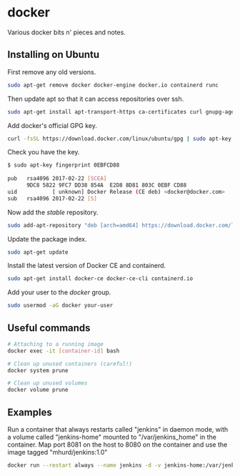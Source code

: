 # docker
Various docker bits n' pieces and notes.

## Installing on Ubuntu
First remove any old versions.
```bash
sudo apt-get remove docker docker-engine docker.io containerd runc
```
Then update apt so that it can access repositories over ssh.
```bash
sudo apt-get install apt-transport-https ca-certificates curl gnupg-agent software-properties-common
```
Add docker's official GPG key.
```bash
curl -fsSL https://download.docker.com/linux/ubuntu/gpg | sudo apt-key add -
```
Check you have the key.
```bash
$ sudo apt-key fingerprint 0EBFCD88
    
pub   rsa4096 2017-02-22 [SCEA]
      9DC8 5822 9FC7 DD38 854A  E2D8 8D81 803C 0EBF CD88
uid           [ unknown] Docker Release (CE deb) <docker@docker.com>
sub   rsa4096 2017-02-22 [S]
```
Now add the *stable* repository.
```bash
sudo add-apt-repository "deb [arch=amd64] https://download.docker.com/linux/ubuntu $(lsb_release -cs) stable"
```
Update the package index.
```bash
sudo apt-get update
```
Install the latest version of Docker CE and containerd.
```bash
sudo apt-get install docker-ce docker-ce-cli containerd.io
```
Add your user to the *docker* group.
```bash
sudo usermod -aG docker your-user
```

## Useful commands

```bash
# Attaching to a running image
docker exec -it [container-id] bash

# Clean up unused containers (careful!)
docker system prune

# Clean up unused volumes
docker volume prune
```

## Examples
Run a container that always restarts called "jenkins" in daemon mode, with a volume called "jenkins-home" mounted to 
"/var/jenkins_home" in the container. Map port 8081 on the host to 8080 on the container and use the image tagged "mhurd/jenkins:1.0"
```bash
docker run --restart always --name jenkins -d -v jenkins-home:/var/jenkins_home -p 8081:8080 -p 50000:50000 mhurd/jenkins:1.0
```
